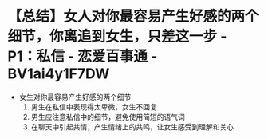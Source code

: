 # 【总结】女人对你最容易产生好感的两个细节，你离追到女生，只差这一步 - P1：私信 - 恋爱百事通 - BV1ai4y1F7DW

-   女生对你最容易产生好感的两个细节
    1.  男生在私信中表现得太卑微，女生不回复
    2.  男生应注意私信中的细节，避免使用简短的语气词
    3.  在聊天中引起共情，产生情绪上的共鸣，让女生感受到理解和关心